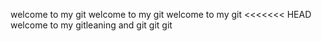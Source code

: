 welcome to my git
welcome to my git
welcome to my git
<<<<<<< HEAD
welcome to my gitleaning and git git git

